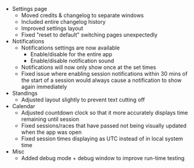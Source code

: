 ﻿- Settings page
  - Moved credits & changelog to separate windows
  - Included entire changelog history
  - Improved settings layout
  - Fixed "reset to default" switching pages unexpectedly
- Notifications
  - Notifications settings are now available
    - Enable/disable for the entire app
    - Enable/disable notification sound
  - Notifications will now only show once at the set times
  - Fixed issue where enabling session notifications within 30 mins of the start of a session would always cause a notification to show again immediately
- Standings
  - Adjusted layout slightly to prevent text cutting off
- Calendar
  - Adjusted countdown clock so that it more accurately displays time remaining until session
  - Fixed sessions/races that have passed not being visually updated when the app was open
  - Fixed session times displaying as UTC instead of in local system time
- Misc
  - Added debug mode + debug window to improve run-time testing
